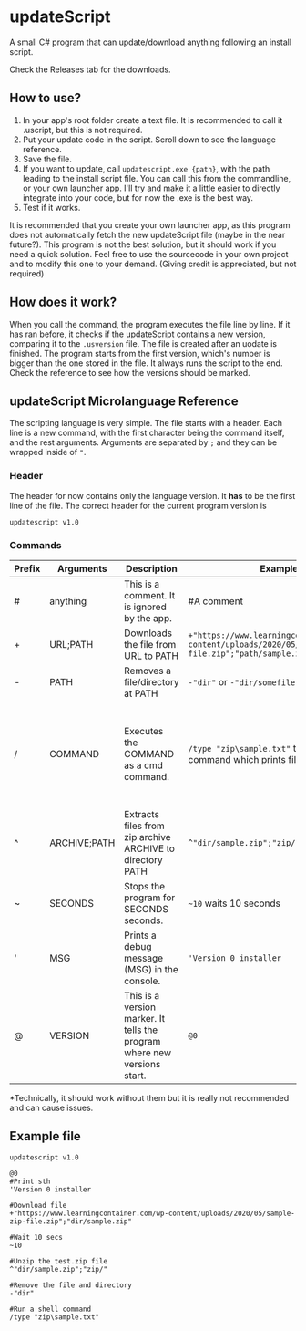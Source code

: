 # updateScript
A small C# program that can update/download anything following an install script. 

Check the Releases tab for the downloads.

## How to use?
1. In your app's root folder create a text file. It is recommended to call it .uscript, but this is not required.
2. Put your update code in the script. Scroll down to see the language reference.
3. Save the file.
4. If you want to update, call `updatescript.exe {path}`, with the path leading to the install script file. You can call this from the commandline, or your own launcher app. I'll try and make it a little easier to directly integrate into your code, but for now the .exe is the best way.
5. Test if it works.

It is recommended that you create your own launcher app, as this program does not automatically fetch the new updateScript file (maybe in the near future?). This program is not the best solution, but it should work if you need a quick solution. Feel free to use the sourcecode in your own project and to modify this one to your demand. (Giving credit is appreciated, but not required)

## How does it work?
When you call the command, the program executes the file line by line. If it has ran before, it checks if the updateScript contains a new version, comparing it to the `.usversion` file. The file is created after an uodate is finished. The program starts from the first version, which's number is bigger than the one stored in the file. It always runs the script to the end. Check the reference to see how the versions should be marked.

## updateScript Microlanguage Reference
The scripting language is very simple. The file starts with a header. Each line is a new command, with the first character being the command itself, and the rest arguments. Arguments are separated by `;` and they can be wrapped inside of `"`.
### Header
The header for now contains only the language version. It **has** to be the first line of the file. The correct header for the current program version is
```
updatescript v1.0
```

### Commands
| Prefix | Arguments    | Description                                                               | Example                                                                                                 | Use `"` ?                                                         |
|--------|--------------|---------------------------------------------------------------------------|---------------------------------------------------------------------------------------------------------|-------------------------------------------------------------------|
| #      | anything     | This is a comment. It is ignored by the app.                              | #A comment                                                                                              | Not required                                                      |
| +      | URL;PATH     | Downloads the file from URL to PATH                                       | `+"https://www.learningcontainer.com/wp-content/uploads/2020/05/sample-zip-file.zip";"path/sample.zip"` | Required*                                                         |
| -      | PATH         | Removes a file/directory at PATH                                          | `-"dir"` or `-"dir/somefile.txt"`                                                                       | Required*                                                         |
| /      | COMMAND      | Executes the COMMAND as a cmd command.                                    | `/type "zip\sample.txt"` this runs a batch command which prints file content.                           | No, but the arguments to the command which is passed may use them |
| ^      | ARCHIVE;PATH | Extracts files from zip archive ARCHIVE to directory PATH                 | `^"dir/sample.zip";"zip/"`                                                                              | Required*                                                         |
| ~      | SECONDS      | Stops the program for SECONDS seconds.                                    | `~10` waits 10 seconds                                                                                  | Do not use                                                        |
| '      | MSG          | Prints a debug message (MSG) in the console.                              | `'Version 0 installer`                                                                                  | Not required                                                      |
| @      | VERSION      | This is a version marker. It tells the program where new versions start.  | `@0`                                                                                                    | Do not use                                                        |
 
 
 *Technically, it should work without them but it is really not recommended and can cause issues.
 
 ## Example file
 ```
 updatescript v1.0

@0
#Print sth
'Version 0 installer

#Download file
+"https://www.learningcontainer.com/wp-content/uploads/2020/05/sample-zip-file.zip";"dir/sample.zip"

#Wait 10 secs
~10

#Unzip the test.zip file
^"dir/sample.zip";"zip/"

#Remove the file and directory
-"dir"

#Run a shell command
/type "zip\sample.txt" 
```
